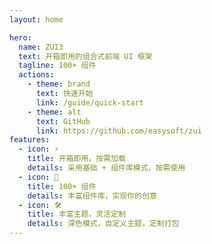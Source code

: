 ```yaml
---
layout: home

hero:
  name: ZUI3
  text: 开箱即用的组合式前端 UI 框架
  tagline: 100+ 组件
  actions:
    - theme: brand
      text: 快速开始
      link: /guide/quick-start
    - theme: alt
      text: GitHub
      link: https://github.com/easysoft/zui
features:
  - icon: ⚡️
    title: 开箱即用，按需加载
    details: 采用基础 + 组件库模式，按需使用
  - icon: 💎
    title: 100+ 组件
    details: 丰富组件库，实现你的创意
  - icon: 🛠️
    title: 丰富主题，灵活定制
    details: 深色模式，自定义主题，定制打包
---
```

